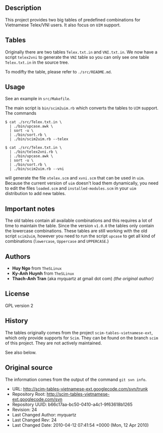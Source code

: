 ## Description

This project provides two big tables of predefined combinations for
Vietnamese Telex/VNI users. It also focus on `UIM` support.

## Tables

Originally there are two tables `Telex.txt.in` and `VNI.txt.in`. We now
have a script `telex2vni` to generate the `VNI` table so you can only
see one table `Telex.txt.in` in the source tree.

To modifty the table, please refer to `./src/README.md`.

## Usage

See an example in `src/Makefile`.

The main script is `bin/scim2uim.rb` which converts the tables to `UIM`
support. The commands

````
$ cat ./src/Telex.txt.in \
  | ./bin/upcase.awk \
  | sort -u \
  | ./bin/sort.rb \
  | ./bin/scim2uim.rb --telex

$ cat ./src/Telex.txt.in \
  | ./bin/telex2vni.rb \
  | ./bin/upcase.awk \
  | sort -u \
  | ./bin/sort.rb \
  | ./bin/scim2uim.rb --vni
````

will generate the file `xtelex.scm` and `xvni.scm` that can be used in `uim`.
Because the current version of `uim` doesn't load them dynamically, you
need to edit the files `loaded.scm` and `installed-modules.scm` in your
`uim` distribution to add new tables.

## Important notes

The old tables contain all available combinations and this requires a lot
of time to maintain the table. Since the version `v1.0.0` the tables only
contain the lowercase combinations. These tables are still working with
the old script `scim2uim`, however you need to run the script `upcase`
to get all kind of combinations (`lowercase`, `Uppercase` and `UPPERCASE`.)

## Authors

* **Huy Ngo** from `TheSLinux`
* **Ky-Anh Huynh** from `TheSLinux`
* **Thach-Anh Tran** (aka myquartz at gmail dot com) _(the original author)_

## License

GPL version 2

## History

The tables originally comes from the project `scim-tables-vietnamese-ext`,
which only provide supports for `Scim`. They can be found on the branch
`scim` of this project. They are not actively maintained.

See also below.

## Original source

The information comes from the output of the command `git svn info`.

* URL: http://scim-tables-vietnamese-ext.googlecode.com/svn/trunk
* Repository Root: http://scim-tables-vietnamese-ext.googlecode.com/svn
* Repository UUID: b66c17aa-bc50-0410-a4c1-9f63618b1265
* Revision: 24
* Last Changed Author: myquartz
* Last Changed Rev: 24
* Last Changed Date: 2010-04-12 07:41:54 +0000 (Mon, 12 Apr 2010)

